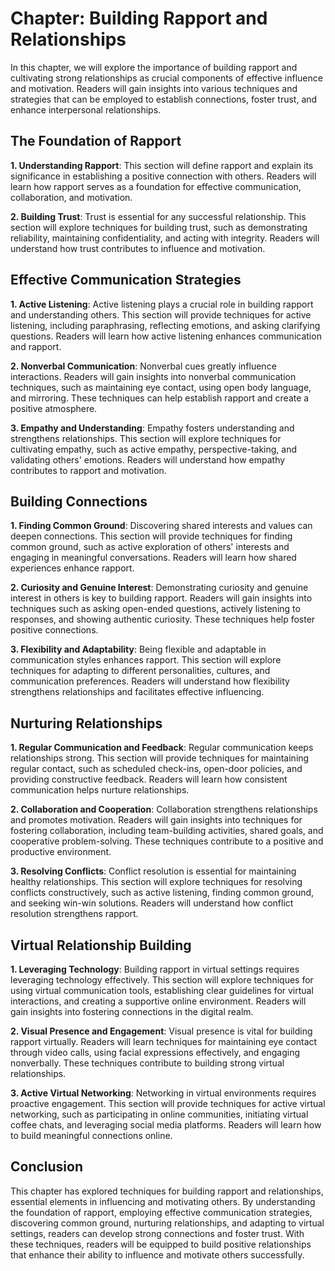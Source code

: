 Chapter: Building Rapport and Relationships
===========================================

In this chapter, we will explore the importance of building rapport and cultivating strong relationships as crucial components of effective influence and motivation. Readers will gain insights into various techniques and strategies that can be employed to establish connections, foster trust, and enhance interpersonal relationships.

The Foundation of Rapport
-------------------------

**1. Understanding Rapport**: This section will define rapport and explain its significance in establishing a positive connection with others. Readers will learn how rapport serves as a foundation for effective communication, collaboration, and motivation.

**2. Building Trust**: Trust is essential for any successful relationship. This section will explore techniques for building trust, such as demonstrating reliability, maintaining confidentiality, and acting with integrity. Readers will understand how trust contributes to influence and motivation.

Effective Communication Strategies
----------------------------------

**1. Active Listening**: Active listening plays a crucial role in building rapport and understanding others. This section will provide techniques for active listening, including paraphrasing, reflecting emotions, and asking clarifying questions. Readers will learn how active listening enhances communication and rapport.

**2. Nonverbal Communication**: Nonverbal cues greatly influence interactions. Readers will gain insights into nonverbal communication techniques, such as maintaining eye contact, using open body language, and mirroring. These techniques can help establish rapport and create a positive atmosphere.

**3. Empathy and Understanding**: Empathy fosters understanding and strengthens relationships. This section will explore techniques for cultivating empathy, such as active empathy, perspective-taking, and validating others' emotions. Readers will understand how empathy contributes to rapport and motivation.

Building Connections
--------------------

**1. Finding Common Ground**: Discovering shared interests and values can deepen connections. This section will provide techniques for finding common ground, such as active exploration of others' interests and engaging in meaningful conversations. Readers will learn how shared experiences enhance rapport.

**2. Curiosity and Genuine Interest**: Demonstrating curiosity and genuine interest in others is key to building rapport. Readers will gain insights into techniques such as asking open-ended questions, actively listening to responses, and showing authentic curiosity. These techniques help foster positive connections.

**3. Flexibility and Adaptability**: Being flexible and adaptable in communication styles enhances rapport. This section will explore techniques for adapting to different personalities, cultures, and communication preferences. Readers will understand how flexibility strengthens relationships and facilitates effective influencing.

Nurturing Relationships
-----------------------

**1. Regular Communication and Feedback**: Regular communication keeps relationships strong. This section will provide techniques for maintaining regular contact, such as scheduled check-ins, open-door policies, and providing constructive feedback. Readers will learn how consistent communication helps nurture relationships.

**2. Collaboration and Cooperation**: Collaboration strengthens relationships and promotes motivation. Readers will gain insights into techniques for fostering collaboration, including team-building activities, shared goals, and cooperative problem-solving. These techniques contribute to a positive and productive environment.

**3. Resolving Conflicts**: Conflict resolution is essential for maintaining healthy relationships. This section will explore techniques for resolving conflicts constructively, such as active listening, finding common ground, and seeking win-win solutions. Readers will understand how conflict resolution strengthens rapport.

Virtual Relationship Building
-----------------------------

**1. Leveraging Technology**: Building rapport in virtual settings requires leveraging technology effectively. This section will explore techniques for using virtual communication tools, establishing clear guidelines for virtual interactions, and creating a supportive online environment. Readers will gain insights into fostering connections in the digital realm.

**2. Visual Presence and Engagement**: Visual presence is vital for building rapport virtually. Readers will learn techniques for maintaining eye contact through video calls, using facial expressions effectively, and engaging nonverbally. These techniques contribute to building strong virtual relationships.

**3. Active Virtual Networking**: Networking in virtual environments requires proactive engagement. This section will provide techniques for active virtual networking, such as participating in online communities, initiating virtual coffee chats, and leveraging social media platforms. Readers will learn how to build meaningful connections online.

Conclusion
----------

This chapter has explored techniques for building rapport and relationships, essential elements in influencing and motivating others. By understanding the foundation of rapport, employing effective communication strategies, discovering common ground, nurturing relationships, and adapting to virtual settings, readers can develop strong connections and foster trust. With these techniques, readers will be equipped to build positive relationships that enhance their ability to influence and motivate others successfully.
